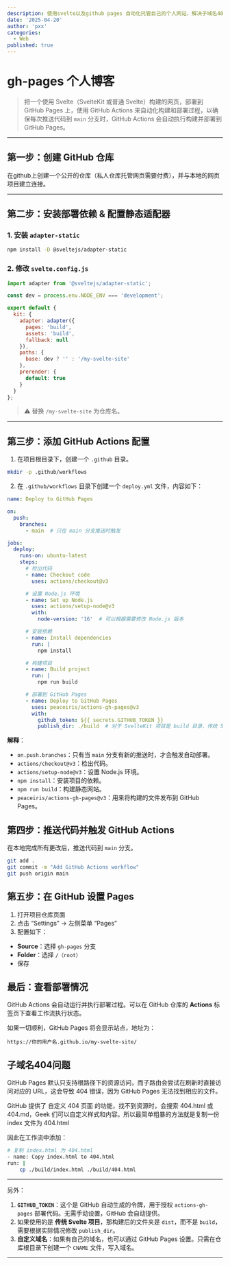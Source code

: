 ```yaml
---
description: 使用svelte以及github pages 自动化托管自己的个人网站，解决子域名404问题.
date: '2025-04-20'
author: 'pxx'
categories:
  - Web
published: true
---
```


# gh-pages 个人博客

> 把一个使用 Svelte（SvelteKit 或普通 Svelte）构建的网页，部署到 GitHub Pages 上，使用 GitHub Actions 来自动化构建和部署过程，以确保每次推送代码到 `main` 分支时，GitHub Actions 会自动执行构建并部署到 GitHub Pages。

---

## 第一步：创建 GitHub 仓库

在github上创建一个公开的仓库（私人仓库托管网页需要付费），并与本地的网页项目建立连接。

---

## 第二步：安装部署依赖 & 配置静态适配器

### 1. 安装 `adapter-static`

```bash
npm install -D @sveltejs/adapter-static
```

### 2. 修改 `svelte.config.js`

```js
import adapter from '@sveltejs/adapter-static';

const dev = process.env.NODE_ENV === 'development';

export default {
  kit: {
    adapter: adapter({
      pages: 'build',
      assets: 'build',
      fallback: null
    }),
    paths: {
      base: dev ? '' : '/my-svelte-site'
    },
    prerender: {
      default: true
    }
  }
};
```

> ⚠️ 替换 `/my-svelte-site` 为仓库名。

---

## 第三步：添加 GitHub Actions 配置


1. 在项目根目录下，创建一个 `.github` 目录。

```bash
mkdir -p .github/workflows
```

2. 在 `.github/workflows` 目录下创建一个 `deploy.yml` 文件，内容如下：

```yaml
name: Deploy to GitHub Pages

on:
  push:
    branches:
      - main  # 只在 main 分支推送时触发

jobs:
  deploy:
    runs-on: ubuntu-latest
    steps:
      # 检出代码
      - name: Checkout code
        uses: actions/checkout@v3

      # 设置 Node.js 环境
      - name: Set up Node.js
        uses: actions/setup-node@v3
        with:
          node-version: '16'  # 可以根据需要修改 Node.js 版本

      # 安装依赖
      - name: Install dependencies
        run: |
          npm install

      # 构建项目
      - name: Build project
        run: |
          npm run build

      # 部署到 GitHub Pages
      - name: Deploy to GitHub Pages
        uses: peaceiris/actions-gh-pages@v3
        with:
          github_token: ${{ secrets.GITHUB_TOKEN }}
          publish_dir: ./build  # 对于 SvelteKit 项目是 build 目录，传统 Svelte 项目是 dist 目录
```

**解释**：
- `on.push.branches`：只有当 `main` 分支有新的推送时，才会触发自动部署。
- `actions/checkout@v3`：检出代码。
- `actions/setup-node@v3`：设置 Node.js 环境。
- `npm install`：安装项目的依赖。
- `npm run build`：构建静态网站。
- `peaceiris/actions-gh-pages@v3`：用来将构建的文件发布到 GitHub Pages。



## 第四步：推送代码并触发 GitHub Actions

在本地完成所有更改后，推送代码到 `main` 分支。

```bash
git add .
git commit -m "Add GitHub Actions workflow"
git push origin main
```

## 第五步：在 GitHub 设置 Pages

1. 打开项目仓库页面
2. 点击 “Settings” → 左侧菜单 “Pages”
3. 配置如下：

- **Source**：选择 `gh-pages` 分支
- **Folder**：选择 `/（root）`
- 保存



## 最后：查看部署情况

GitHub Actions 会自动运行并执行部署过程。可以在 GitHub 仓库的 **Actions** 标签页下查看工作流执行状态。

如果一切顺利，GitHub Pages 将会显示站点，地址为：

```
https://你的用户名.github.io/my-svelte-site/
```

## 子域名404问题
GitHub Pages 默认只支持根路径下的资源访问，而子路由会尝试在刷新时直接访问对应的 URL，这会导致 404 错误，因为 GitHub Pages 无法找到相应的文件。

GitHub 提供了 自定义 404 页面 的功能，找不到资源时，会搜索 404.html 或 404.md，Geek 们可以自定义样式和内容。所以最简单粗暴的方法就是复制一份 index 文件为 404.html

因此在工作流中添加：
```bash
# 复制 index.html 为 404.html
- name: Copy index.html to 404.html
run: |
    cp ./build/index.html ./build/404.html
```

---

另外：
1. **`GITHUB_TOKEN`**：这个是 GitHub 自动生成的令牌，用于授权 `actions-gh-pages` 部署代码。无需手动设置，GitHub 会自动提供。
2. 如果使用的是 **传统 Svelte 项目**，那构建后的文件夹是 `dist`，而不是 `build`，需要根据实际情况修改 `publish_dir`。
3. **自定义域名**：如果有自己的域名，也可以通过 GitHub Pages 设置。只需在仓库根目录下创建一个 `CNAME` 文件，写入域名。

---




